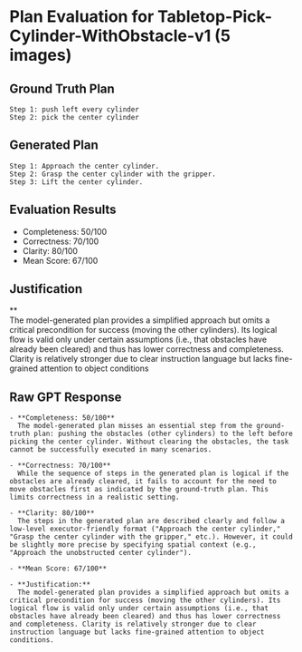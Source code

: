# Plan Evaluation for Tabletop-Pick-Cylinder-WithObstacle-v1 (5 images)

## Ground Truth Plan
```
Step 1: push left every cylinder
Step 2: pick the center cylinder
```

## Generated Plan
```
Step 1: Approach the center cylinder.
Step 2: Grasp the center cylinder with the gripper.
Step 3: Lift the center cylinder.
```

## Evaluation Results
- Completeness: 50/100
- Correctness: 70/100
- Clarity: 80/100
- Mean Score: 67/100

## Justification
**  
  The model-generated plan provides a simplified approach but omits a critical precondition for success (moving the other cylinders). Its logical flow is valid only under certain assumptions (i.e., that obstacles have already been cleared) and thus has lower correctness and completeness. Clarity is relatively stronger due to clear instruction language but lacks fine-grained attention to object conditions

## Raw GPT Response
```
- **Completeness: 50/100**  
  The model-generated plan misses an essential step from the ground-truth plan: pushing the obstacles (other cylinders) to the left before picking the center cylinder. Without clearing the obstacles, the task cannot be successfully executed in many scenarios.

- **Correctness: 70/100**  
  While the sequence of steps in the generated plan is logical if the obstacles are already cleared, it fails to account for the need to move obstacles first as indicated by the ground-truth plan. This limits correctness in a realistic setting.

- **Clarity: 80/100**  
  The steps in the generated plan are described clearly and follow a low-level executor-friendly format ("Approach the center cylinder," "Grasp the center cylinder with the gripper," etc.). However, it could be slightly more precise by specifying spatial context (e.g., "Approach the unobstructed center cylinder").

- **Mean Score: 67/100**

- **Justification:**  
  The model-generated plan provides a simplified approach but omits a critical precondition for success (moving the other cylinders). Its logical flow is valid only under certain assumptions (i.e., that obstacles have already been cleared) and thus has lower correctness and completeness. Clarity is relatively stronger due to clear instruction language but lacks fine-grained attention to object conditions.
```
